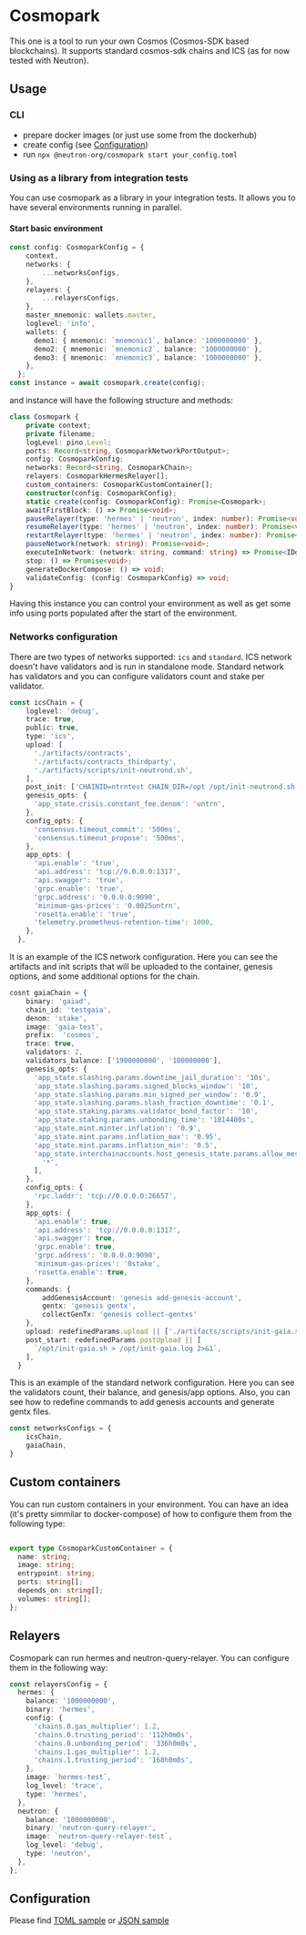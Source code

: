 # Cosmopark

This one is a tool to run your own Cosmos (Cosmos-SDK based blockchains).
It supports standard cosmos-sdk chains and ICS (as for now tested with Neutron). 

## Usage

### CLI

- prepare docker images (or just use some from the dockerhub)
- create config (see [Configuration](#Configuration))
- run `npx @neutron-org/cosmopark start your_config.toml`

### Using as a library from integration tests

You can use cosmopark as a library in your integration tests. It allows you to have several environments running in parallel. 

#### Start basic environment

```typescript
const config: CosmoparkConfig = {
    context,
    networks: {
        ...networksConfigs,
    },
    relayers: {
        ...relayersConfigs,
    },
    master_mnemonic: wallets.master,
    loglevel: 'info',
    wallets: {
      demo1: { mnemonic: `mnemonic1`, balance: '1000000000' },
      demo2: { mnemonic: `mnemonic2`, balance: '1000000000' },
      demo3: { mnemonic: `mnemonic3`, balance: '1000000000' },
    },
  };
const instance = await cosmopark.create(config);
```
and instance will have the following structure and methods:
    
```typescript
class Cosmopark {
    private context;
    private filename;
    logLevel: pino.Level;
    ports: Record<string, CosmoparkNetworkPortOutput>;
    config: CosmoparkConfig;
    networks: Record<string, CosmoparkChain>;
    relayers: CosmoparkHermesRelayer[];
    custom_containers: CosmoparkCustomContainer[];
    constructor(config: CosmoparkConfig);
    static create(config: CosmoparkConfig): Promise<Cosmopark>;
    awaitFirstBlock: () => Promise<void>;
    pauseRelayer(type: 'hermes' | 'neutron', index: number): Promise<void>;
    resumeRelayer(type: 'hermes' | 'neutron', index: number): Promise<void>;
    restartRelayer(type: 'hermes' | 'neutron', index: number): Promise<void>;
    pauseNetwork(network: string): Promise<void>;
    executeInNetwork: (network: string, command: string) => Promise<IDockerComposeResult>;
    stop: () => Promise<void>;
    generateDockerCompose: () => void;
    validateConfig: (config: CosmoparkConfig) => void;
}
```
Having this instance you can control your environment as well as get some info using ports populated after the start of the environment.

### Networks configuration
There are two types of networks supported: `ics` and `standard`. ICS network doesn't have validators and is run in standalone mode. Standard network has validators and you can configure validators count and stake per validator. 

```typescript
const icsChain = {
    loglevel: 'debug',
    trace: true,
    public: true,
    type: 'ics',
    upload: [
      './artifacts/contracts',
      './artifacts/contracts_thirdparty',
      './artifacts/scripts/init-neutrond.sh',
    ],
    post_init: ['CHAINID=ntrntest CHAIN_DIR=/opt /opt/init-neutrond.sh'],
    genesis_opts: {
      'app_state.crisis.constant_fee.denom': 'untrn',
    },
    config_opts: {
      'consensus.timeout_commit': '500ms',
      'consensus.timeout_propose': '500ms',
    },
    app_opts: {
      'api.enable': 'true',
      'api.address': 'tcp://0.0.0.0:1317',
      'api.swagger': 'true',
      'grpc.enable': 'true',
      'grpc.address': '0.0.0.0:9090',
      'minimum-gas-prices': '0.0025untrn',
      'rosetta.enable': 'true',
      'telemetry.prometheus-retention-time': 1000,
    },
  },

```
It is an example of the ICS network configuration. Here you can see the artifacts and init scripts that will be uploaded to the container, genesis options, and some additional options for the chain. 

```typescript
cosnt gaiaChain = {
    binary: 'gaiad',
    chain_id: 'testgaia',
    denom: 'stake',
    image: 'gaia-test',
    prefix:  'cosmos',
    trace: true,
    validators: 2,
    validators_balance: ['1900000000', '100000000'],
    genesis_opts: {
      'app_state.slashing.params.downtime_jail_duration': '10s',
      'app_state.slashing.params.signed_blocks_window': '10',
      'app_state.slashing.params.min_signed_per_window': '0.9',
      'app_state.slashing.params.slash_fraction_downtime': '0.1',
      'app_state.staking.params.validator_bond_factor': '10',
      'app_state.staking.params.unbonding_time': '1814400s',
      'app_state.mint.minter.inflation': '0.9',
      'app_state.mint.params.inflation_max': '0.95',
      'app_state.mint.params.inflation_min': '0.5',
      'app_state.interchainaccounts.host_genesis_state.params.allow_messages': [
        '*',
      ],
    },
    config_opts: {
      'rpc.laddr': 'tcp://0.0.0.0:26657',
    },
    app_opts: {
      'api.enable': true,
      'api.address': 'tcp://0.0.0.0:1317',
      'api.swagger': true,
      'grpc.enable': true,
      'grpc.address': '0.0.0.0:9090',
      'minimum-gas-prices': '0stake',
      'rosetta.enable': true,
    },
    commands: {
        addGenesisAccount: 'genesis add-genesis-account',
        gentx: 'genesis gentx',
        collectGenTx: 'genesis collect-gentxs'
    },
    upload: redefinedParams.upload || ['./artifacts/scripts/init-gaia.sh'],
    post_start: redefinedParams.postUpload || [
      `/opt/init-gaia.sh > /opt/init-gaia.log 2>&1`,
    ],
  }

```
This is an example of the standard network configuration. Here you can see the validators count, their balance, and genesis/app options. Also, you can see how to redefine commands to add genesis accounts and generate gentx files.

```typescript
const networksConfigs = {
    icsChain,
    gaiaChain,
}
```

## Custom containers

You can run custom containers in your environment. You can have an idea (it's pretty simmilar to docker-compose) of how to configure them from the following type:

```typescript

export type CosmoparkCustomContainer = {
  name: string;
  image: string;
  entrypoint: string;
  ports: string[];
  depends_on: string[];
  volumes: string[];
};

```

## Relayers

Cosmopark can run hermes and neutron-query-relayer. You can configure them in the following way:

```typescript
const relayersConfig = {
  hermes: {
    balance: '1000000000',
    binary: 'hermes',
    config: {
      'chains.0.gas_multiplier': 1.2,
      'chains.0.trusting_period': '112h0m0s',
      'chains.0.unbonding_period': '336h0m0s',
      'chains.1.gas_multiplier': 1.2,
      'chains.1.trusting_period': '168h0m0s',
    },
    image: `hermes-test`,
    log_level: 'trace',
    type: 'hermes',
  },
  neutron: {
    balance: '1000000000',
    binary: 'neutron-query-relayer',
    image: `neutron-query-relayer-test`,
    log_level: 'debug',
    type: 'neutron',
  },
};
```

## Configuration

Please find [TOML sample](./sample_config.toml) or [JSON sample](./sample_config.json)
